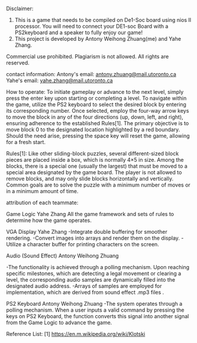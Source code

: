 Disclaimer: 
1. This is a game that needs to be compiled on De1-Soc board using nios II processor. You will need to connect your DE1-soc Board with a PS2keyboard and a speaker to fully enjoy our game!
3. This project is developed by Antony Weihong Zhuang(me) and Yahe Zhang.

Commercial use prohibited. Plagiarism is not allowed. All rights are reserved.

contact information:
  Antony's email:
  antony.zhuang@mail.utoronto.ca
  Yahe's email:
  yahe.zhang@mail.utoronto.ca


How to operate:
To initiate gameplay or advance to the next level, simply press the enter key upon starting or completing a level. 
To navigate within the game, utilize the PS2 keyboard to select the desired block by entering its corresponding number. 
Once selected, employ the four-way arrow keys to move the block in any of the four directions (up, down, left, and right), ensuring adherence to the established Rules[1]. 
The primary objective is to move block 0 to the designated location highlighted by a red boundary. Should the need arise, pressing the space key will reset the game, allowing for a fresh start.

Rules[1]:
Like other sliding-block puzzles, several different-sized block pieces are placed inside a box, which is normally 4×5 in size. 
Among the blocks, there is a special one (usually the largest) that must be moved to a special area designated by the game board. 
The player is not allowed to remove blocks, and may only slide blocks horizontally and vertically. 
Common goals are to solve the puzzle with a minimum number of moves or in a minimum amount of time.


attribution of each teammate:

  Game Logic
  Yahe Zhang
  All the game framework and sets of rules to determine how the game operates.
  
  VGA Display
  Yahe Zhang
  -Integrate double buffering for smoother rendering.
  -Convert images into arrays and render them on the display.
  -Utilize a character buffer for printing characters on the screen.
  
  Audio (Sound Effect)
  Antony Weihong Zhuang
  
  -The functionality is achieved through a polling mechanism. Upon reaching specific milestones, which are detecting a legal movement or clearing a level, the corresponding audio samples are dynamically filled into the designated audio address.
  -Arrays of samples are employed for implementation, which are derived from sound effect .mp3 files  .
  
  
  PS2 Keyboard
  Antony Weihong Zhuang
  -The system operates through a polling mechanism. When a user inputs a valid command by pressing the keys on PS2 Keyboard, the function converts this signal into another signal from the Game Logic to advance the game.


Reference List:
[1] https://en.m.wikipedia.org/wiki/Klotski

